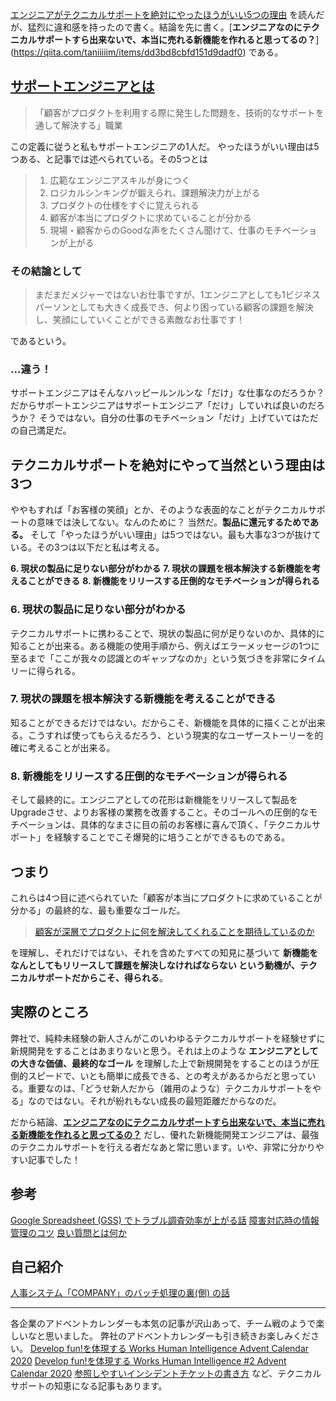[エンジニアがテクニカルサポートを絶対にやったほうがいい5つの理由](https://qiita.com/taniiiiim/items/dd3bd8cbfd151d9dadf0) を読んだが、猛烈に違和感を持ったので書く。結論を先に書く。[**エンジニアなのにテクニカルサポートすら出来ないで、本当に売れる新機能を作れると思ってるの？**] (https://qiita.com/taniiiiim/items/dd3bd8cbfd151d9dadf0) である。

## [サポートエンジニアとは](https://qiita.com/taniiiiim/items/dd3bd8cbfd151d9dadf0#%E3%81%9D%E3%82%82%E3%81%9D%E3%82%82%E3%82%B5%E3%83%9D%E3%83%BC%E3%83%88%E3%82%A8%E3%83%B3%E3%82%B8%E3%83%8B%E3%82%A2%E3%81%A8%E3%81%AF)
> 「顧客がプロダクトを利用する際に発生した問題を、技術的なサポートを通して解決する」職業

この定義に従うと私もサポートエンジニアの1人だ。
やったほうがいい理由は5つある、と記事では述べられている。その5つとは

> 1. 広範なエンジニアスキルが身につく
> 2. ロジカルシンキングが鍛えられ、課題解決力が上がる
> 3. プロダクトの仕様をすぐに覚えられる
> 4. 顧客が本当にプロダクトに求めていることが分かる
> 5. 現場・顧客からのGoodな声をたくさん聞けて、仕事のモチベーションが上がる

### その結論として
> まだまだメジャーではないお仕事ですが、1エンジニアとしても1ビジネスパーソンとしても大きく成長でき、何より困っている顧客の課題を解決し、笑顔にしていくことができる素敵なお仕事です！

であるという。

### …違う！

サポートエンジニアはそんなハッピールンルンな「だけ」な仕事なのだろうか？
だからサポートエンジニアはサポートエンジニア「だけ」していれば良いのだろうか？
そうではない。自分の仕事のモチベーション「だけ」上げていてはただの自己満足だ。

## テクニカルサポートを絶対にやって当然という理由は3つ

ややもすれば「お客様の笑顔」とか、そのような表面的なことがテクニカルサポートの意味では決してない。なんのために？ 当然だ。**製品に還元するためである。** そして「やったほうがいい理由」は5つではない。最も大事な3つが抜けている。その3つは以下だと私は考える。


**6. 現状の製品に足りない部分がわかる**
**7. 現状の課題を根本解決する新機能を考えることができる**
**8. 新機能をリリースする圧倒的なモチベーションが得られる**

### 6. 現状の製品に足りない部分がわかる
テクニカルサポートに携わることで、現状の製品に何が足りないのか、具体的に知ることが出来る。ある機能の使用手順から、例えばエラーメッセージの1つに至るまで「ここが我々の認識とのギャップなのか」という気づきを非常にタイムリーに得られる。

### 7. 現状の課題を根本解決する新機能を考えることができる
知ることができるだけではない。だからこそ、新機能を具体的に描くことが出来る。こうすれば使ってもらえるだろう、という現実的なユーザーストーリーを的確に考えることが出来る。

### 8. 新機能をリリースする圧倒的なモチベーションが得られる
そして最終的に。エンジニアとしての花形は新機能をリリースして製品をUpgradeさせ、よりお客様の業務を改善すること。そのゴールへの圧倒的なモチベーションは、具体的なまさに目の前のお客様に喜んで頂く、「テクニカルサポート」を経験することでこそ爆発的に培うことができるものである。


## つまり
これらは4つ目に述べられていた「顧客が本当にプロダクトに求めていることが分かる」の最終的な、最も重要なゴールだ。

> [顧客が深層でプロダクトに何を解決してくれることを期待しているのか](https://qiita.com/taniiiiim/items/dd3bd8cbfd151d9dadf0#4-%E9%A1%A7%E5%AE%A2%E3%81%8C%E6%9C%AC%E5%BD%93%E3%81%AB%E3%83%97%E3%83%AD%E3%83%80%E3%82%AF%E3%83%88%E3%81%AB%E6%B1%82%E3%82%81%E3%81%A6%E3%81%84%E3%82%8B%E3%81%93%E3%81%A8%E3%81%8C%E5%88%86%E3%81%8B%E3%82%8B)

を理解し、それだけではない、それを含めたすべての知見に基づいて
 **新機能をなんとしてもリリースして課題を解決しなければならない という動機が、テクニカルサポートだからこそ、得られる**。


## 実際のところ

弊社で、純粋未経験の新人さんがこのいわゆるテクニカルサポートを経験せずに新規開発をすることはあまりないと思う。それは上のような **エンジニアとしての大きな価値、最終的なゴール** を理解した上で新規開発をすることのほうが圧倒的スピードで、いとも簡単に成長できる、との考えがあるからだと思っている。重要なのは、「どうせ新人だから（雑用のような）テクニカルサポートをやる」なのではない。それが紛れもない成長の最短距離だからなのだ。

だから結論、[**エンジニアなのにテクニカルサポートすら出来ないで、本当に売れる新機能を作れると思ってるの？**](https://qiita.com/taniiiiim/items/dd3bd8cbfd151d9dadf0) だし、優れた新機能開発エンジニアは、最強のテクニカルサポートを行える者だなあと常に思います。いや、非常に分かりやすい記事でした！

## 参考

[Google Spreadsheet (GSS) でトラブル調査効率が上がる話](https://qiita.com/e99h2121/items/8336f11092e9f85ab788)
[障害対応時の情報管理のコツ](https://qiita.com/e99h2121/items/3c7b170a5725c7c0d0e5) 
[良い質問とは何か](https://qiita.com/e99h2121/items/cec6328806863f10b439)

## 自己紹介

[人事システム「COMPANY」のバッチ処理の裏(側) の話](https://qiita.com/e99h2121/items/d9a83a6e47a53dcfbfbd)


-----
各企業のアドベントカレンダーも本気の記事が沢山あって、チーム戦のようで楽しいなと思いました。
弊社のアドベントカレンダーも引き続きお楽しみください。
[Develop fun!を体現する Works Human Intelligence Advent Calendar 2020](https://qiita.com/advent-calendar/2020/whi)
[Develop fun!を体現する Works Human Intelligence #2 Advent Calendar 2020](https://qiita.com/advent-calendar/2020/whi-2)
[参照しやすいインシデントチケットの書き方](https://qiita.com/saeki_d/items/07dd43531c6893b2ffcb) など、テクニカルサポートの知恵になる記事もあります。

